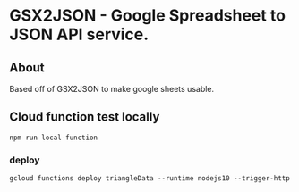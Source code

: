 # GSX2JSON - Google Spreadsheet to JSON API service.

## About

Based off of GSX2JSON to make google sheets usable.

## Cloud function test locally

```npm run local-function```

### deploy

```gcloud functions deploy triangleData --runtime nodejs10 --trigger-http```
